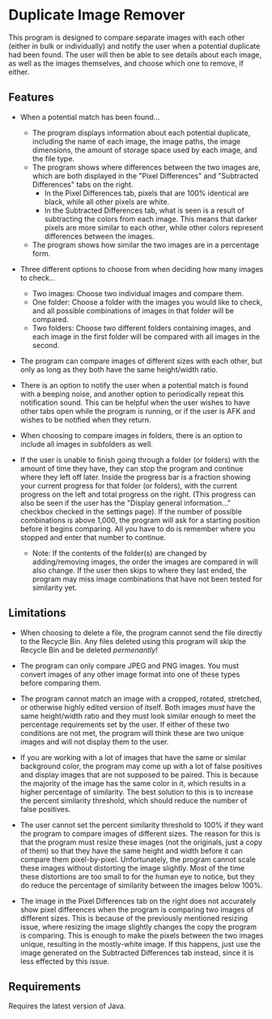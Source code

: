 # Duplicate Image Remover #
This program is designed to compare separate images with each other (either in bulk or individually) and notify the user 
when a potential duplicate had been found. The user will then be able to see details about each image, as well as the 
images themselves, and choose which one to remove, if either.

## Features ##
* When a potential match has been found...
    * The program displays information about each potential duplicate, including the name of each image, the image paths, 
    the image dimensions, the amount of storage space used by each image, and the file type.
    * The program shows where differences between the two images are, which are both displayed in the "Pixel Differences"
    and "Subtracted Differences" tabs on the right.
      * In the Pixel Differences tab, pixels that are 100% identical are black, while all other pixels are white.
      * In the Subtracted Differences tab, what is seen is a result of subtracting the colors from each image. This means
      that darker pixels are more similar to each other, while other colors represent differences between the images.
    * The program shows how similar the two images are in a percentage form.

* Three different options to choose from when deciding how many images to check...
    * Two images: Choose two individual images and compare them.
    * One folder: Choose a folder with the images you would like to check, and all possible combinations of images in 
    that folder will be compared.
    * Two folders: Choose two different folders containing images, and each image in the first folder will be compared 
    with all images in the second.

* The program can compare images of different sizes with each other, but only as long as they both have the same 
height/width ratio.

* There is an option to notify the user when a potential match is found with a beeping noise, and another option to
periodically repeat this notification sound. This can be helpful when the user wishes to have other tabs open while the 
program is running, or if the user is AFK and wishes to be notified when they return.

* When choosing to compare images in folders, there is an option to include all images in subfolders as well.

* If the user is unable to finish going through a folder (or folders) with the amount of time they have, they can
stop the program and continue where they left off later. Inside the progress bar is a fraction showing your current
progress for that folder (or folders), with the current progress on the left and total progress on the right. (This
progress can also be seen if the user has the "Display general information..." checkbox checked in the settings page).
If the number of possible combinations is above 1,000, the program will ask for a starting position before it begins 
comparing. All you have to do is remember where you stopped and enter that number to continue.
   * Note: If the contents of the folder(s) are changed by adding/removing images, the order the images are compared 
   in will also change. If the user then skips to where they last ended, the program may miss image combinations that 
   have not been tested for similarity yet.

## Limitations ##
* When choosing to delete a file, the program cannot send the file directly to the Recycle Bin. Any files deleted
using this program will skip the Recycle Bin and be deleted *permenantly!*

* The program can only compare JPEG and PNG images. You must convert images of any other image format into one of these 
types before comparing them.

* The program cannot match an image with a cropped, rotated, stretched, or otherwise highly edited version of itself.
Both images *must* have the same height/width ratio and they must look similar enough to meet the percentage requirements 
set by the user. If either of these two conditions are not met, the program will think these are two unique images and 
will not display them to the user.

* If you are working with a lot of images that have the same or similar background color, the program may come up with a 
lot of false positives and display images that are not supposed to be paired. This is because the majority of the image 
has the same color in it, which results in a higher percentage of similarity. The best solution to this is to increase 
the percent similarity threshold, which should reduce the number of false positives.

* The user cannot set the percent similarity threshold to 100% if they want the program to compare images of different
sizes. The reason for this is that the program must resize these images (not the originals, just a copy of them) so that
they have the same height and width before it can compare them pixel-by-pixel. Unfortunately, the program cannot scale
these images without distorting the image slightly. Most of the time these distortions are too small to for the human eye
to notice, but they do reduce the percentage of similarity between the images below 100%.

* The image in the Pixel Differences tab on the right does not accurately show pixel differences when the program is 
comparing two images of different sizes. This is because of the previously mentioned resizing issue, where resizing the 
image slightly changes the copy the program is comparing. This is enough to make the pixels between the two images unique, resulting in the mostly-white image. If this happens, just use the image generated on the Subtracted Differences tab 
instead, since it is less effected by this issue.

## Requirements ##
Requires the latest version of Java.
